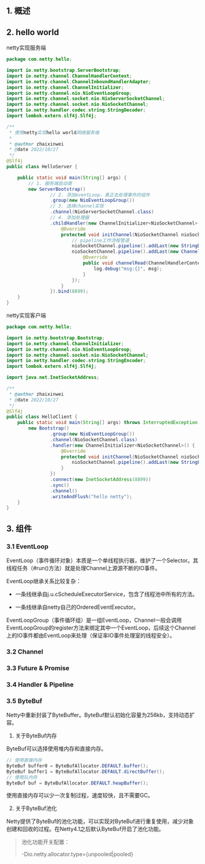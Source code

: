 ## 1. 概述

## 2. hello world

netty实现服务端

```java
package com.netty.hello;

import io.netty.bootstrap.ServerBootstrap;
import io.netty.channel.ChannelHandlerContext;
import io.netty.channel.ChannelInboundHandlerAdapter;
import io.netty.channel.ChannelInitializer;
import io.netty.channel.nio.NioEventLoopGroup;
import io.netty.channel.socket.nio.NioServerSocketChannel;
import io.netty.channel.socket.nio.NioSocketChannel;
import io.netty.handler.codec.string.StringDecoder;
import lombok.extern.slf4j.Slf4j;

/**
 * 使用netty实现hello world网络服务端
 *
 * @author zhaixinwei
 * @date 2022/10/27
 */
@Slf4j
public class HelloServer {

    public static void main(String[] args) {
        // 1. 服务端启动类
        new ServerBootstrap()
                // 2. 添加eventLoop，真正去处理事件的组件
                .group(new NioEventLoopGroup())
                // 3. 选择channel实现
                .channel(NioServerSocketChannel.class)
                // 4. 添加处理器
                .childHandler(new ChannelInitializer<NioSocketChannel>() {
                    @Override
                    protected void initChannel(NioSocketChannel nioSocketChannel) throws Exception {
                        // pipeline工作流程管道
                        nioSocketChannel.pipeline().addLast(new StringDecoder());
                        nioSocketChannel.pipeline().addLast(new ChannelInboundHandlerAdapter() {
                            @Override
                            public void channelRead(ChannelHandlerContext ctx, Object msg) throws Exception {
                                log.debug("msg:{}", msg);
                            }
                        });
                    }
                }).bind(8899);
    }
}
```

netty实现客户端

```java
package com.netty.hello;

import io.netty.bootstrap.Bootstrap;
import io.netty.channel.ChannelInitializer;
import io.netty.channel.nio.NioEventLoopGroup;
import io.netty.channel.socket.nio.NioSocketChannel;
import io.netty.handler.codec.string.StringEncoder;
import lombok.extern.slf4j.Slf4j;

import java.net.InetSocketAddress;

/**
 * @author zhaixinwei
 * @date 2022/10/27
 */
@Slf4j
public class HelloClient {
    public static void main(String[] args) throws InterruptedException {
        new Bootstrap()
                .group(new NioEventLoopGroup())
                .channel(NioSocketChannel.class)
                .handler(new ChannelInitializer<NioSocketChannel>() {
                    @Override
                    protected void initChannel(NioSocketChannel nioSocketChannel) throws Exception {
                        nioSocketChannel.pipeline().addLast(new StringEncoder());
                    }
                })
                .connect(new InetSocketAddress(8899))
                .sync()
                .channel()
                .writeAndFlush("hello netty");
    }
}
```

## 3. 组件

### 3.1 EventLoop

EventLoop（事件循环对象）本质是一个单线程执行器，维护了一个Selector。其线程任务（#run()方法）就是处理Channel上源源不断的IO事件。

EventLoop继承关系比较复杂：

- 一条线继承自j.u.cScheduleExecutorService，包含了线程池中所有的方法。

- 一条线继承自netty自己的OrderedEventExecutor。

EventLoopGroup（事件循环组）是一组EventLoop，Channel一般会调用EventLoopGroup的register方法来绑定其中一个EventLoop，后续这个Channel上的IO事件都由EventLoop来处理（保证率IO事件处理室的线程安全）。

### 3.2 Channel

### 3.3 Future & Promise

### 3.4 Handler &  Pipeline

### 3.5 ByteBuf

Netty中重新封装了ByteBuffer。ByteBuf默认初始化容量为256kb，支持动态扩容。

1. 关于ByteBuf内存

ByteBuf可以选择使用堆内存和直接内存。

```java
// 使用直接内存
ByteBuf buffer0 = ByteBufAllocator.DEFAULT.buffer();
ByteBuf buffer1 = ByteBufAllocator.DEFAULT.directBuffer();
// 使用队内存
ByteBuf buf = ByteBufAllocator.DEFAULT.heapBuffer();
```

使用直接内存可以少一次复制过程，速度较快，且不需要GC。

2. 关于ByteBuf池化

Netty提供了ByteBuf的池化功能，可以实现对ByteBuf进行重复使用，减少对象创建和回收的过程。在Netty4.1之后默认ByteBuf开启了池化功能。

> 池化功能开关配置：
> 
> -Dio.netty.allocator.type={unpooled|pooled}
